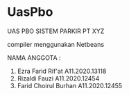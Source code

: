 # UasPbo
UAS PBO SISTEM PARKIR PT XYZ

compiler menggunakan Netbeans

NAMA ANGGOTA :

1. Ezra Farid Rif'at      A11.2020.13118
2. Rizaldi Fauzi          A11.2020.12454
3. Farid Choirul Burhan   A11.2020.12455
